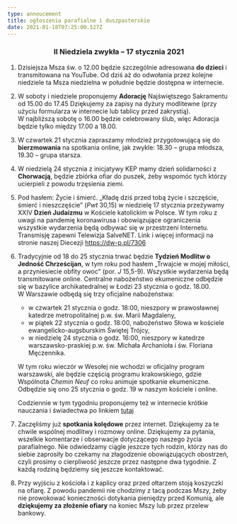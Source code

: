 ```yaml
---
type: annoucement
title: ogłoszenia parafialne i duszpasterskie
date: 2021-01-18T07:25:00.527Z
---
```

<!--StartFragment-->

<h3 style="text-align:center;">II Niedziela zwykła – 17 stycznia 2021</h3>

1. Dzisiejsza Msza św. o 12.00 będzie szczególnie adresowana **do dzieci** i transmitowana na YouTube. Od dziś aż do odwołania przez kolejne niedziele ta Msza niedzielna w południe będzie dostępna w internecie. 
2. W soboty i niedziele proponujemy **Adorację** Najświętszego Sakramentu od 15.00 do 17.45 Dziękujemy za zapisy na dyżury modlitewne (przy użyciu formularza w internecie lub tablicy przed zakrystią).\
   W najbliższą sobotę o 16.00 będzie celebrowany ślub, więc Adoracja będzie tylko między 17.00 a 18.00.
3. W czwartek 21 stycznia zapraszamy młodzież przygotowującą się do **bierzmowania** na spotkania online, jak zwykle: 18.30 – grupa młodsza, 19.30 – grupa starsza.
4. W niedzielą 24 stycznia z inicjatywy KEP mamy dzień solidarności z **Chorwacją**, będzie zbiórka ofiar do puszek, żeby wspomóc tych którzy ucierpieli z powodu trzęsienia ziemi.
5. Pod hasłem: Życie i śmierć. „Kładę dziś przed tobą życie i szczęście, śmierć i nieszczęście” (*Pwt* 30,15) w niedzielę 17 stycznia przeżywamy XXIV **Dzień Judaizmu** w Kościele katolickim w Polsce. W tym roku z uwagi na pandemię koronawirusa i obowiązujące ograniczenia wszystkie wydarzenia będą odbywać się w przestrzeni Internetu. Transmisję zapewni Telewizja SalveNET. Link i więcej informacji na stronie naszej Diecezji <https://dw-p.pl/7306>
6. Tradycyjnie od 18 do 25 stycznia trwać będzie **Tydzień Modlitw o Jedność Chrześcijan**, w tym roku pod hasłem „Trwajcie w mojej miłości, a przyniesiecie obfity owoc” (por. *J* 15,5-9). Wszystkie wydarzenia będą transmitowane online. Centralne nabożeństwo ekumeniczne odbędzie się w bazylice archikatedralnej w Łodzi 23 stycznia o godz. 18.00.\
   W Warszawie odbędą się trzy oficjalne nabożeństwa:

   * w czwartek 21 stycznia o godz. 18:00, nieszpory w prawosławnej katedrze metropolitalnej p.w. św. Marii Magdaleny,
   * w piątek 22 stycznia o godz. 18:00, nabożeństwo Słowa w kościele ewangelicko-augsburskim Świętej Trójcy,
   * w niedzielę 24 stycznia o godz. 16:00, nieszpory w katedrze warszawsko-praskiej p.w. św. Michała Archanioła i św. Floriana Męczennika. 

   W tym roku wieczór w Wesołej nie wchodzi w oficjalny program warszawski, ale będzie częścią programu krakowskiego, gdzie Wspólnota *Chemin Neuf* co roku animuje spotkanie ekumeniczne. Odbędzie się ono 25 stycznia o godz. 19 w naszym kościele i online.

   Codziennie w tym tygodniu proponujemy też w internecie krótkie nauczania i świadectwa po linkiem [tutaj](https://www.youtube.com/watch?v=vCDXyusNyVE&list=PLE3lcIRSZ2t9SKeq6LIVub3lXKORdeHSF)
7. Zaczęliśmy już **spotkania kolędowe** przez internet. Dziękujemy za te chwile wspólnej modlitwy i rozmowy online. Dziękujemy za pytania, wszelkie komentarze i obserwacje dotyczącego naszego życia parafialnego. Nie odwiedzamy ciągle jeszcze tych rodzin, którzy nas do siebie zaprosiły bo czekamy na złagodzenie obowiązujących obostrzeń, czyli prosimy o cierpliwość jeszcze przez następne dwa tygodnie. Z każdą rodziną będziemy się jeszcze kontaktować.
8. Przy wyjściu z kościoła i z kaplicy oraz przed ołtarzem stoją koszyczki na ofiarę. Z powodu pandemii nie chodzimy z tacą podczas Mszy, żeby nie prowokować konieczności dotykania pieniędzy przed Komunią, ale **dziękujemy za złożenie ofiary** na koniec Mszy lub przez przelew bankowy.

<!--EndFragment-->